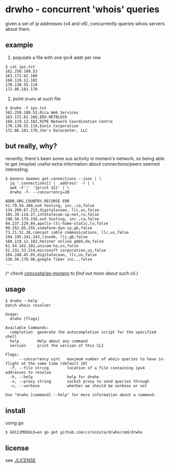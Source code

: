 # drwho - concurrent 'whois' queries

given a set of ip addresses (v4 and v6), concurrently queries whois servers
about them.

## example

1. populate a file with one ipv4 addr per row

```console
$ cat ips.txt
162.250.189.53
163.172.62.166
168.119.12.182
170.130.55.119
172.86.181.178
```

2. point `drwho` at such file

```
$ drwho -f ips.txt
162.250.189.53,Rica Web Services
163.172.62.166,ERX-NETBLOCK
168.119.12.182,RIPE Network Coordination Centre
170.130.55.119,Eonix Corporation
172.86.181.178,Joe's Datacenter, LLC
```

## but really, why?

recently, there's been some sus activity in monero's network, so being able to
get (maybe) useful extra information about connections/peers seemed
interesting.

```
$ monero daemon get-connections --json | \
  jq '.connections[] | .address' -r | \
  awk -F':' '{print $1}' | \
  drwho -f- --concurrency=20

ADDR,ORG,COUNTRY,RECURSE ERR
51.79.54.168,ovh hosting, inc.,ca,false
134.209.67.213,digitalocean, llc,us,false
185.39.114.27,infotelecom-sp-net,ru,false
198.50.179.156,ovh hosting, inc.,ca,false
84.237.229.84,apollo-ltc-home-static,lv,false
90.252.85.255,vodafone-dyn-ip,gb,false
73.21.51.28,comcast cable communications, llc,us,false
194.195.241.243,linode, llc,gb,false
168.119.12.182,hetzner online gmbh,de,false
61.54.142.182,unicom-ha,cn,false
52.231.33.214,microsoft corporation,us,false
104.248.45.85,digitalocean, llc,us,false
136.56.170.96,google fiber inc.,,false
...
```

_(^ check [cirocosta/go-monero](https://github.com/cirocosta/go-monero) to find
out more about such cli.)_


## usage

```console
$ drwho --help
batch whois resolver

Usage:
  drwho [flags]

Available Commands:
  completion  generate the autocompletion script for the specified shell
  help        Help about any command
  version     print the version of this CLI

Flags:
      --concurrency uint   maximum number of whois queries to have in-flight at the same time (default 10)
  -f, --file string        location of a file containing ipv4 addresses to resolve
  -h, --help               help for drwho
  -x, --proxy string       socks5 proxy to send queries through
  -v, --verbose            whether we should be verbose or not

Use "drwho [command] --help" for more information about a command.
```

## install

using go

```console
$ GO111MODULE=on go get github.com/cirocosta/drwho/cmd/drwho
```


## license

see [./LICENSE](./LICENSE)

